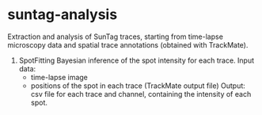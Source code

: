 # suntag-analysis
Extraction and analysis of SunTag traces, starting from time-lapse microscopy data and spatial trace annotations (obtained with TrackMate).

1) SpotFitting
  Bayesian inference of the spot intensity for each trace.
  Input data:
    - time-lapse image
    - positions of the spot in each trace (TrackMate output file)
  Output:
    csv file for each trace and channel, containing the intensity of each spot.
